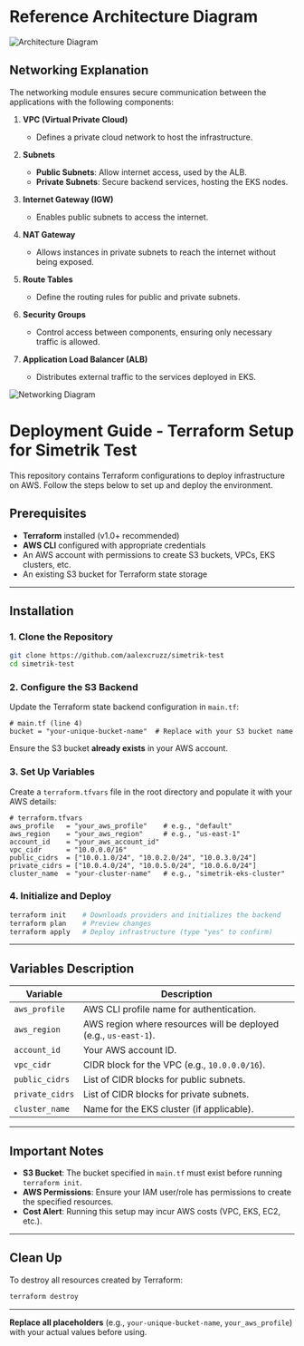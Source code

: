 # Reference Architecture Diagram
![Architecture Diagram](https://github.com/user-attachments/assets/46f8be44-5b44-4191-916a-785c2a2c79d8)

## Networking Explanation
The networking module ensures secure communication between the applications with the following components:

1. **VPC (Virtual Private Cloud)**
   - Defines a private cloud network to host the infrastructure.
   
2. **Subnets**
   - **Public Subnets**: Allow internet access, used by the ALB.
   - **Private Subnets**: Secure backend services, hosting the EKS nodes.

3. **Internet Gateway (IGW)**
   - Enables public subnets to access the internet.

4. **NAT Gateway**
   - Allows instances in private subnets to reach the internet without being exposed.

5. **Route Tables**
   - Define the routing rules for public and private subnets.

6. **Security Groups**
   - Control access between components, ensuring only necessary traffic is allowed.

7. **Application Load Balancer (ALB)**
   - Distributes external traffic to the services deployed in EKS.

![Networking Diagram](https://github.com/user-attachments/assets/0c26e98e-d656-4572-a908-d19e1e35788f)

# Deployment Guide - Terraform Setup for Simetrik Test 

This repository contains Terraform configurations to deploy infrastructure on AWS. Follow the steps below to set up and deploy the environment.

## Prerequisites

- **Terraform** installed (v1.0+ recommended)
- **AWS CLI** configured with appropriate credentials
- An AWS account with permissions to create S3 buckets, VPCs, EKS clusters, etc.
- An existing S3 bucket for Terraform state storage

---

## Installation

### 1. Clone the Repository
```bash
git clone https://github.com/aalexcruzz/simetrik-test
cd simetrik-test
```

### 2. Configure the S3 Backend
Update the Terraform state backend configuration in `main.tf`:
```hcl
# main.tf (line 4)
bucket = "your-unique-bucket-name"  # Replace with your S3 bucket name
```
Ensure the S3 bucket **already exists** in your AWS account.

### 3. Set Up Variables
Create a `terraform.tfvars` file in the root directory and populate it with your AWS details:
```hcl
# terraform.tfvars
aws_profile   = "your_aws_profile"    # e.g., "default"
aws_region    = "your_aws_region"     # e.g., "us-east-1"
account_id    = "your_aws_account_id" 
vpc_cidr      = "10.0.0.0/16"
public_cidrs  = ["10.0.1.0/24", "10.0.2.0/24", "10.0.3.0/24"]
private_cidrs = ["10.0.4.0/24", "10.0.5.0/24", "10.0.6.0/24"]
cluster_name  = "your-cluster-name"   # e.g., "simetrik-eks-cluster"
```

### 4. Initialize and Deploy
```bash
terraform init    # Downloads providers and initializes the backend
terraform plan    # Preview changes
terraform apply   # Deploy infrastructure (type "yes" to confirm)
```

---

## Variables Description
| Variable        | Description                                                                 |
|-----------------|-----------------------------------------------------------------------------|
| `aws_profile`   | AWS CLI profile name for authentication.                                    |
| `aws_region`    | AWS region where resources will be deployed (e.g., `us-east-1`).            |
| `account_id`    | Your AWS account ID.                                                        |
| `vpc_cidr`      | CIDR block for the VPC (e.g., `10.0.0.0/16`).                               |
| `public_cidrs`  | List of CIDR blocks for public subnets.                                     |
| `private_cidrs` | List of CIDR blocks for private subnets.                                    |
| `cluster_name`  | Name for the EKS cluster (if applicable).                                   |

---

## Important Notes
- **S3 Bucket**: The bucket specified in `main.tf` must exist before running `terraform init`.
- **AWS Permissions**: Ensure your IAM user/role has permissions to create the specified resources.
- **Cost Alert**: Running this setup may incur AWS costs (VPC, EKS, EC2, etc.).

---

## Clean Up
To destroy all resources created by Terraform:
```bash
terraform destroy
```

---

**Replace all placeholders** (e.g., `your-unique-bucket-name`, `your_aws_profile`) with your actual values before using.
